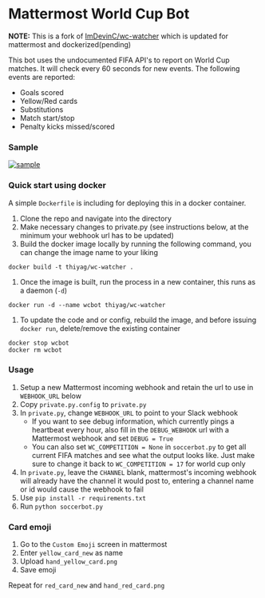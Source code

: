 # Mattermost World Cup Bot
**NOTE:** This is a fork of [ImDevinC/wc-watcher](https://github.com/ImDevinC/wc-watcher) which is updated for mattermost and dockerized(pending)

This bot uses the undocumented FIFA API's to report on World Cup matches. It will check every 60 seconds for new events. The following events are reported:
+ Goals scored
+ Yellow/Red cards
+ Substitutions
+ Match start/stop
+ Penalty kicks missed/scored

### Sample
[![sample](https://github.com/ImDevinC/wc-watcher/raw/master/ss.png)](#sample)

### Quick start using docker
A simple `Dockerfile` is including for deploying this in a docker container.
1. Clone the repo and navigate into the directory
1. Make necessary changes to private.py (see instructions below, at the minimum your webhook url has to be updated)
1. Build the docker image locally by running the following command, you can change the image name to your liking
```
docker build -t thiyag/wc-watcher .
```
1. Once the image is built, run the process in a new container, this runs as a daemon (`-d`)
```
docker run -d --name wcbot thiyag/wc-watcher
```
1. To update the code and or config, rebuild the image, and before issuing `docker run`, delete/remove the existing container
```
docker stop wcbot
docker rm wcbot
```

### Usage
1. Setup a new Mattermost incoming webhook and retain the url to use in `WEBHOOK_URL` below
1. Copy `private.py.config` to `private.py`
1. In `private.py`, change `WEBHOOK_URL` to point to your Slack webhook
    + If you want to see debug information, which currently pings a heartbeat every hour, also fill in the `DEBUG_WEBHOOK` url with a Mattermost webhook and set `DEBUG = True`
    + You can also set `WC_COMPETITION = None` in `soccerbot.py` to get all current FIFA matches and see what the output looks like. Just make sure to change it back to `WC_COMPETITION = 17` for world cup only
1. In `private.py`, leave the `CHANNEL` blank, mattermost's incoming webhook will already have the channel it would post to, entering a channel name or id would cause the webhook to fail
1. Use `pip install -r requirements.txt`
1. Run `python soccerbot.py`

### Card emoji
1. Go to the `Custom Emoji` screen in mattermost
1. Enter `yellow_card_new` as name
1. Upload `hand_yellow_card.png`
1. Save emoji

Repeat for `red_card_new` and `hand_red_card.png`
